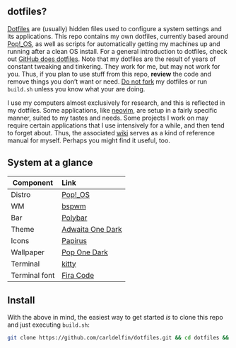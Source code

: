 ## dotfiles?

[Dotfiles](https://en.wikipedia.org/wiki/Hidden_file_and_hidden_directory#Unix_and_Unix-like_environments) are (usually) hidden files used to configure a system settings and its applications. This repo contains my own dotfiles, currently based around [Pop!_OS](https://pop.system76.com/), as well as scripts for automatically getting my machines up and running after a clean OS install. For a general introduction to dotfiles, check out [GitHub does dotfiles](https://dotfiles.github.io/). Note that my dotfiles are the result of years of constant tweaking and tinkering. They work for me, but may not work for you. Thus, if you plan to use stuff from this repo, **review** the code and remove things you don’t want or need. [Do not fork](https://www.anishathalye.com/2014/08/03/managing-your-dotfiles/) my dotfiles or run `build.sh` unless you know what your are doing.

I use my computers almost exclusively for research, and this is reflected in my dotfiles. Some applications, like [neovim](https://neovim.io/), are setup in a fairly specific manner, suited to my tastes and needs. Some projects I work on may require certain applications that I use intensively for a while, and then tend to forget about. Thus, the associated [wiki](https://github.com/carldelfin/dotfiles/wiki) serves as a kind of reference manual for myself. Perhaps you might find it useful, too.

## System at a glance <a name = "system_at_a_glance"></a>

| Component           | Link                                            |
| --------------------| :-----------------------------------------------|
| Distro              | [Pop!_OS](https://pop.system76.com/)|
| WM                  | [bspwm](https://github.com/baskerville/bspwm)|
| Bar                 | [Polybar](https://github.com/polybar/polybar)|
| Theme               | [Adwaita One Dark](https://github.com/lonr/adwaita-one-dark)|
| Icons               | [Papirus](https://github.com/PapirusDevelopmentTeam/papirus-icon-theme)|
| Wallpaper           | [Pop One Dark](https://github.com/carldelfin/dotfiles/blob/main/wallpapers/pop_one_dark.png)|
| Terminal            | [kitty](https://sw.kovidgoyal.net/kitty/)|
| Terminal font       | [Fira Code](https://github.com/tonsky/FiraCode)|

## Install <a name = "install"></a>

With the above in mind, the easiest way to get started *is* to clone this repo and just executing `build.sh`:

```bash
git clone https://github.com/carldelfin/dotfiles.git && cd dotfiles && bash build.sh
```
